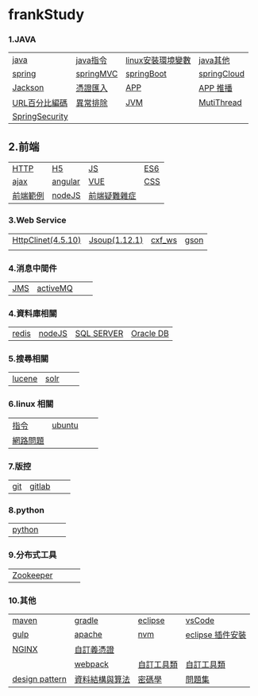 # frankStudy
### 1.JAVA

|        |  |  |  |
| ---------- | --- |--- |--- |
|[java](file/java.md )|[java指令](file/javaCmd.md)| [linux安裝環境變數](/file/profile.md)| [java其他](file/javaOther.md) |
|[spring](file/spring/SpringFramework.md )| [springMVC](file/spring/springMVC.md )| [springBoot](file/springBoot.md ) | [springCloud](file/springCloud.md )  |
| [Jackson](file/jackson.md ) |  [憑證匯入](file/crt.md ) |[APP](file/app.md )| [APP 推播](file/appNotification.md )|
|[URL百分比編碼](file/urlEncoder.md )|[異常排除](file/javaException.md )|[JVM](file/jvm.md )|[MutiThread](file/thread/mutiThread.md)|
|[SpringSecurity](file/SpringSecurity.md)|||


## 2.前端

|        |  |  |  |
| ---------- | --- |--- |--- |
|[HTTP](file/HTTP.md )|[H5](file/h5.md )|[JS](file/js.md )|[ES6](file/es6.md )|
|[ajax](file/ajax/ajax.md )|[angular](file/angular.md )|[VUE](file/vue.md )|[CSS](file/css.md)|
|[前端範例](file/jsexample.md )|[nodeJS](file/node/nodeJS.md )|[前端疑難雜症](file/jsexception.md )||

### 3.Web Service


|        |  |  |  |
| ---------- | --- |--- |--- |
|[HttpClinet(4.5.10)](file/HttpClinet.md )|[Jsoup(1.12.1)](file/jsoup.md )|[cxf_ws](file/cxfws.md )|[gson](file/gson.md )|
||||

### 4.消息中間件
|        |  |  |  |
| ---------- | --- |--- |--- |
|[JMS](file/jms.md )|[activeMQ](file/activeMQ.md )||


### 4.資料庫相關

|        |  |  |  |
| ---------- | --- |--- |--- |
|[redis](file/redis.md )|[nodeJS](file/node/nodeJS.md )|[SQL SERVER](file/sql/sqlServer.md )|[Oracle DB](file/sql/oracleDB.md )|

### 5.搜尋相關

|        |  |  |  |
| ---------- | --- |--- |--- |
|[lucene](file/lucene.md )|[solr](file/searchEngine/solr/solr.md)|||

### 6.linux 相關

|        |  |  |  |
| ---------- | --- |--- |--- |
|[指令](file/command.md )|[ubuntu](file/ubuntu.md )
|[網路問題](file/network.md )||


### 7.版控

|        |  |  |  |
| ---------- | --- |--- |--- |
|[git](file/git.md )|[gitlab](file/gitlab.md )|||

### 8.python

|        |  |  |  |
| ---------- | --- |--- |--- |
|[python](file/python.md )||||

### 9.分布式工具

|        |  |  |  |
| ---------- | --- |--- |--- |
|[Zookeeper](file/Zookeeper.md )||||


### 10.其他

|        |  |  |  |
| ---------- | --- |--- |--- |
|[maven](file/maven.md )|[gradle](file/gradle.md )|[eclipse](file/eclipse.md )|[vsCode](file/VSCode.md )|
|[gulp](file/gulp.md )|[apache](file/apache.md )|[nvm](file/nvm.md )|[eclipse 插件安裝](file/eclipsePlugins.md )|
|[NGINX](file/nginx.md )|[自訂義憑證](file/cert.md)|
||[webpack](file/webpack.md )|[自訂工具類](file/utils.md)|[自訂工具類](file/encryptionAndDecryption.md)
|[design pattern](file/designPattern.md)|[資料結構與算法](file/)|[密碼學](file/)|[問題集](file/problemSet.md)|

